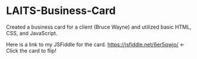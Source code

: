 # LAITS-Business-Card

Created a business card for a client (Bruce Wayne) and utilized basic HTML, CSS, and JavaScript.

Here is a link to my JSFiddle for the card.
https://jsfiddle.net/6er5qwjo/  <- Click the card to flip!

